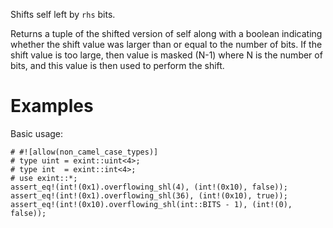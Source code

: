 Shifts self left by `rhs` bits.

Returns a tuple of the shifted version of self along with a boolean indicating
whether the shift value was larger than or equal to the number of bits. If the
shift value is too large, then value is masked (N-1) where N is the number of
bits, and this value is then used to perform the shift.

# Examples

Basic usage:

```
# #![allow(non_camel_case_types)]
# type uint = exint::uint<4>;
# type int  = exint::int<4>;
# use exint::*;
assert_eq!(int!(0x1).overflowing_shl(4), (int!(0x10), false));
assert_eq!(int!(0x1).overflowing_shl(36), (int!(0x10), true));
assert_eq!(int!(0x10).overflowing_shl(int::BITS - 1), (int!(0), false));
```
